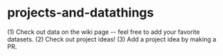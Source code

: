 # projects-and-datathings

(1) Check out data on the wiki page -- feel free to add your favorite datasets. 
(2) Check out project ideas! 
(3) Add a project idea by making a PR.
